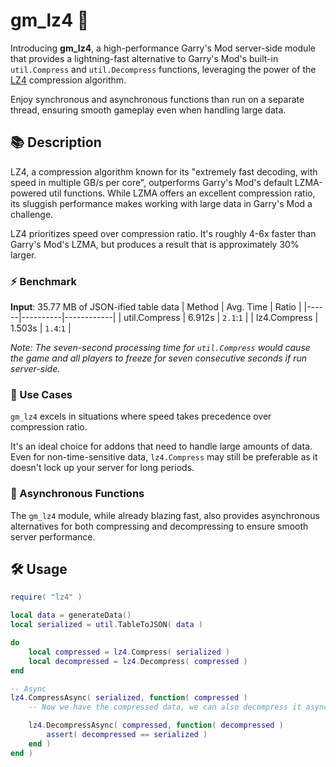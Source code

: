 # gm_lz4 🚀

Introducing **gm_lz4**, a high-performance Garry's Mod server-side module that provides a lightning-fast alternative to Garry's Mod's built-in `util.Compress` and `util.Decompress` functions, leveraging the power of the [LZ4](https://lz4.github.io/lz4/) compression algorithm.

Enjoy synchronous and asynchronous functions than run on a separate thread, ensuring smooth gameplay even when handling large data.

## 📚 Description

LZ4, a compression algorithm known for its "extremely fast decoding, with speed in multiple GB/s per core", outperforms Garry's Mod's default LZMA-powered util functions.
While LZMA offers an excellent compression ratio, its sluggish performance makes working with large data in Garry's Mod a challenge.

LZ4 prioritizes speed over compression ratio. It's roughly 4-6x faster than Garry's Mod's LZMA, but produces a result that is approximately 30% larger.

### ⚡ Benchmark

**Input**: 35.77 MB of JSON-ified table data
| Method | Avg. Time | Ratio |
|------|----------|------------|
| util.Compress | 6.912s | `2.1`:`1` |
| lz4.Compress | 1.503s | `1.4`:`1` |

_Note: The seven-second processing time for `util.Compress` would cause the game and all players to freeze for seven consecutive seconds if run server-side._

### 🎯 Use Cases
`gm_lz4` excels in situations where speed takes precedence over compression ratio.

It's an ideal choice for addons that need to handle large amounts of data. Even for non-time-sensitive data, `lz4.Compress` may still be preferable as it doesn't lock up your server for long periods.

###  🧩 Asynchronous Functions
The `gm_lz4` module, while already blazing fast, also provides asynchronous alternatives for both compressing and decompressing to ensure smooth server performance.

## 🛠️ Usage

```lua
require( "lz4" )

local data = generateData()
local serialized = util.TableToJSON( data )

do
    local compressed = lz4.Compress( serialized )
    local decompressed = lz4.Decompress( compressed )
end

-- Async
lz4.CompressAsync( serialized, function( compressed )
    -- Now we have the compressed data, we can also decompress it asynchronously

    lz4.DecompressAsync( compressed, function( decompressed )
        assert( decompressed == serialized )
    end )
end )

